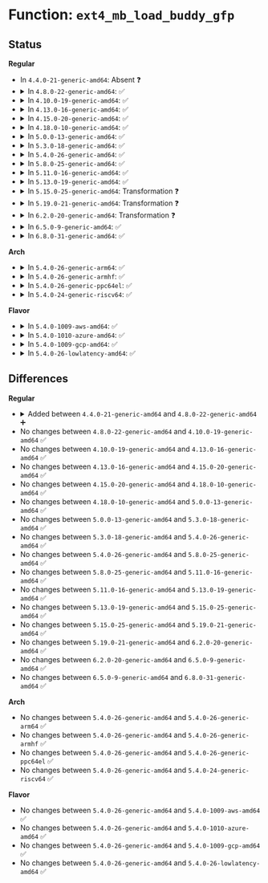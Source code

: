 # Function: <code>ext4_mb_load_buddy_gfp</code>

## Status
<b>Regular</b>
<ul>
<li>
In <code>4.4.0-21-generic-amd64</code>: Absent ❓
</li>
<li>
<details>
<summary>In <code>4.8.0-22-generic-amd64</code>: ✅</summary>

```c
int ext4_mb_load_buddy_gfp(struct super_block * sb, ext4_group_t group, struct ext4_buddy * e4b, gfp_t gfp)
```

```json
{
  "name": "ext4_mb_load_buddy_gfp",
  "collision_type": "Unique Static",
  "inline_type": "No",
  "funcs": [
    {
      "addr": 18446744071581987296,
      "name": "ext4_mb_load_buddy_gfp",
      "external": false,
      "loc": "fs/ext4/mballoc.c:1112",
      "file": "fs/ext4/mballoc.c",
      "inline": "seen, unknown",
      "caller_inline": [],
      "caller_func": [
        "fs/ext4/mballoc.c:ext4_trim_fs",
        "fs/ext4/mballoc.c:ext4_group_add_blocks",
        "fs/ext4/mballoc.c:ext4_free_blocks",
        "fs/ext4/mballoc.c:ext4_mb_discard_lg_preallocations",
        "fs/ext4/mballoc.c:ext4_discard_preallocations",
        "fs/ext4/mballoc.c:ext4_mb_discard_group_preallocations",
        "fs/ext4/mballoc.c:ext4_free_data_callback",
        "fs/ext4/mballoc.c:ext4_mb_seq_groups_show",
        "fs/ext4/mballoc.c:ext4_mb_regular_allocator",
        "fs/ext4/mballoc.c:ext4_mb_find_by_goal",
        "fs/ext4/mballoc.c:ext4_mb_try_best_found"
      ]
    }
  ],
  "symbols": [
    {
      "addr": 18446744071581987296,
      "name": "ext4_mb_load_buddy_gfp",
      "section": ".text",
      "bind": "STB_LOCAL",
      "size": 1217
    }
  ]
}
```
</details>
</li>
<li>
<details>
<summary>In <code>4.10.0-19-generic-amd64</code>: ✅</summary>

```c
int ext4_mb_load_buddy_gfp(struct super_block * sb, ext4_group_t group, struct ext4_buddy * e4b, gfp_t gfp)
```

```json
{
  "name": "ext4_mb_load_buddy_gfp",
  "collision_type": "Unique Static",
  "inline_type": "No",
  "funcs": [
    {
      "addr": 18446744071582077536,
      "name": "ext4_mb_load_buddy_gfp",
      "external": false,
      "loc": "fs/ext4/mballoc.c:1112",
      "file": "fs/ext4/mballoc.c",
      "inline": "seen, unknown",
      "caller_inline": [],
      "caller_func": [
        "fs/ext4/mballoc.c:ext4_trim_fs",
        "fs/ext4/mballoc.c:ext4_group_add_blocks",
        "fs/ext4/mballoc.c:ext4_free_blocks",
        "fs/ext4/mballoc.c:ext4_mb_discard_lg_preallocations",
        "fs/ext4/mballoc.c:ext4_discard_preallocations",
        "fs/ext4/mballoc.c:ext4_mb_discard_group_preallocations",
        "fs/ext4/mballoc.c:ext4_free_data_callback",
        "fs/ext4/mballoc.c:ext4_mb_seq_groups_show",
        "fs/ext4/mballoc.c:ext4_mb_regular_allocator",
        "fs/ext4/mballoc.c:ext4_mb_find_by_goal",
        "fs/ext4/mballoc.c:ext4_mb_try_best_found"
      ]
    }
  ],
  "symbols": [
    {
      "addr": 18446744071582077536,
      "name": "ext4_mb_load_buddy_gfp",
      "section": ".text",
      "bind": "STB_LOCAL",
      "size": 1209
    }
  ]
}
```
</details>
</li>
<li>
<details>
<summary>In <code>4.13.0-16-generic-amd64</code>: ✅</summary>

```c
int ext4_mb_load_buddy_gfp(struct super_block * sb, ext4_group_t group, struct ext4_buddy * e4b, gfp_t gfp)
```

```json
{
  "name": "ext4_mb_load_buddy_gfp",
  "collision_type": "Unique Static",
  "inline_type": "No",
  "funcs": [
    {
      "addr": 18446744071582041792,
      "name": "ext4_mb_load_buddy_gfp",
      "external": false,
      "loc": "fs/ext4/mballoc.c:1110",
      "file": "fs/ext4/mballoc.c",
      "inline": "seen, unknown",
      "caller_inline": [],
      "caller_func": [
        "fs/ext4/mballoc.c:ext4_mballoc_query_range",
        "fs/ext4/mballoc.c:ext4_trim_fs",
        "fs/ext4/mballoc.c:ext4_group_add_blocks",
        "fs/ext4/mballoc.c:ext4_free_blocks",
        "fs/ext4/mballoc.c:ext4_mb_discard_lg_preallocations",
        "fs/ext4/mballoc.c:ext4_discard_preallocations",
        "fs/ext4/mballoc.c:ext4_mb_discard_group_preallocations",
        "fs/ext4/mballoc.c:ext4_process_freed_data",
        "fs/ext4/mballoc.c:ext4_mb_seq_groups_show",
        "fs/ext4/mballoc.c:ext4_mb_regular_allocator",
        "fs/ext4/mballoc.c:ext4_mb_find_by_goal",
        "fs/ext4/mballoc.c:ext4_mb_try_best_found"
      ]
    }
  ],
  "symbols": [
    {
      "addr": 18446744071582041792,
      "name": "ext4_mb_load_buddy_gfp",
      "section": ".text",
      "bind": "STB_LOCAL",
      "size": 979
    }
  ]
}
```
</details>
</li>
<li>
<details>
<summary>In <code>4.15.0-20-generic-amd64</code>: ✅</summary>

```c
int ext4_mb_load_buddy_gfp(struct super_block * sb, ext4_group_t group, struct ext4_buddy * e4b, gfp_t gfp)
```

```json
{
  "name": "ext4_mb_load_buddy_gfp",
  "collision_type": "Unique Static",
  "inline_type": "No",
  "funcs": [
    {
      "addr": 18446744071582192272,
      "name": "ext4_mb_load_buddy_gfp",
      "external": false,
      "loc": "fs/ext4/mballoc.c:1110",
      "file": "fs/ext4/mballoc.c",
      "inline": "seen, unknown",
      "caller_inline": [],
      "caller_func": [
        "fs/ext4/mballoc.c:ext4_mballoc_query_range",
        "fs/ext4/mballoc.c:ext4_trim_fs",
        "fs/ext4/mballoc.c:ext4_group_add_blocks",
        "fs/ext4/mballoc.c:ext4_free_blocks",
        "fs/ext4/mballoc.c:ext4_mb_discard_lg_preallocations",
        "fs/ext4/mballoc.c:ext4_discard_preallocations",
        "fs/ext4/mballoc.c:ext4_mb_discard_group_preallocations",
        "fs/ext4/mballoc.c:ext4_process_freed_data",
        "fs/ext4/mballoc.c:ext4_mb_seq_groups_show",
        "fs/ext4/mballoc.c:ext4_mb_regular_allocator",
        "fs/ext4/mballoc.c:ext4_mb_find_by_goal",
        "fs/ext4/mballoc.c:ext4_mb_try_best_found"
      ]
    }
  ],
  "symbols": [
    {
      "addr": 18446744071582192272,
      "name": "ext4_mb_load_buddy_gfp",
      "section": ".text",
      "bind": "STB_LOCAL",
      "size": 1128
    }
  ]
}
```
</details>
</li>
<li>
<details>
<summary>In <code>4.18.0-10-generic-amd64</code>: ✅</summary>

```c
int ext4_mb_load_buddy_gfp(struct super_block * sb, ext4_group_t group, struct ext4_buddy * e4b, gfp_t gfp)
```

```json
{
  "name": "ext4_mb_load_buddy_gfp",
  "collision_type": "Unique Static",
  "inline_type": "No",
  "funcs": [
    {
      "addr": 18446744071582382160,
      "name": "ext4_mb_load_buddy_gfp",
      "external": false,
      "loc": "fs/ext4/mballoc.c:1099",
      "file": "fs/ext4/mballoc.c",
      "inline": "seen, unknown",
      "caller_inline": [],
      "caller_func": [
        "fs/ext4/mballoc.c:ext4_mballoc_query_range",
        "fs/ext4/mballoc.c:ext4_trim_fs",
        "fs/ext4/mballoc.c:ext4_group_add_blocks",
        "fs/ext4/mballoc.c:ext4_free_blocks",
        "fs/ext4/mballoc.c:ext4_mb_discard_lg_preallocations",
        "fs/ext4/mballoc.c:ext4_discard_preallocations",
        "fs/ext4/mballoc.c:ext4_mb_discard_group_preallocations",
        "fs/ext4/mballoc.c:ext4_process_freed_data",
        "fs/ext4/mballoc.c:ext4_mb_seq_groups_show",
        "fs/ext4/mballoc.c:ext4_mb_regular_allocator",
        "fs/ext4/mballoc.c:ext4_mb_find_by_goal",
        "fs/ext4/mballoc.c:ext4_mb_try_best_found"
      ]
    }
  ],
  "symbols": [
    {
      "addr": 18446744071582382160,
      "name": "ext4_mb_load_buddy_gfp",
      "section": ".text",
      "bind": "STB_LOCAL",
      "size": 1235
    }
  ]
}
```
</details>
</li>
<li>
<details>
<summary>In <code>5.0.0-13-generic-amd64</code>: ✅</summary>

```c
int ext4_mb_load_buddy_gfp(struct super_block * sb, ext4_group_t group, struct ext4_buddy * e4b, gfp_t gfp)
```

```json
{
  "name": "ext4_mb_load_buddy_gfp",
  "collision_type": "Unique Static",
  "inline_type": "No",
  "funcs": [
    {
      "addr": 18446744071582481648,
      "name": "ext4_mb_load_buddy_gfp",
      "external": false,
      "loc": "fs/ext4/mballoc.c:1099",
      "file": "fs/ext4/mballoc.c",
      "inline": "seen, unknown",
      "caller_inline": [],
      "caller_func": [
        "fs/ext4/mballoc.c:ext4_mballoc_query_range",
        "fs/ext4/mballoc.c:ext4_trim_fs",
        "fs/ext4/mballoc.c:ext4_group_add_blocks",
        "fs/ext4/mballoc.c:ext4_free_blocks",
        "fs/ext4/mballoc.c:ext4_mb_discard_lg_preallocations",
        "fs/ext4/mballoc.c:ext4_discard_preallocations",
        "fs/ext4/mballoc.c:ext4_mb_discard_group_preallocations",
        "fs/ext4/mballoc.c:ext4_process_freed_data",
        "fs/ext4/mballoc.c:ext4_mb_seq_groups_show",
        "fs/ext4/mballoc.c:ext4_mb_regular_allocator",
        "fs/ext4/mballoc.c:ext4_mb_find_by_goal",
        "fs/ext4/mballoc.c:ext4_mb_try_best_found"
      ]
    }
  ],
  "symbols": [
    {
      "addr": 18446744071582481648,
      "name": "ext4_mb_load_buddy_gfp",
      "section": ".text",
      "bind": "STB_LOCAL",
      "size": 889
    }
  ]
}
```
</details>
</li>
<li>
<details>
<summary>In <code>5.3.0-18-generic-amd64</code>: ✅</summary>

```c
int ext4_mb_load_buddy_gfp(struct super_block * sb, ext4_group_t group, struct ext4_buddy * e4b, gfp_t gfp)
```

```json
{
  "name": "ext4_mb_load_buddy_gfp",
  "collision_type": "Unique Static",
  "inline_type": "No",
  "funcs": [
    {
      "addr": 18446744071582650752,
      "name": "ext4_mb_load_buddy_gfp",
      "external": false,
      "loc": "fs/ext4/mballoc.c:1099",
      "file": "fs/ext4/mballoc.c",
      "inline": "seen, unknown",
      "caller_inline": [],
      "caller_func": [
        "fs/ext4/mballoc.c:ext4_mballoc_query_range",
        "fs/ext4/mballoc.c:ext4_trim_all_free",
        "fs/ext4/mballoc.c:ext4_group_add_blocks",
        "fs/ext4/mballoc.c:ext4_free_blocks",
        "fs/ext4/mballoc.c:ext4_mb_discard_lg_preallocations",
        "fs/ext4/mballoc.c:ext4_discard_preallocations",
        "fs/ext4/mballoc.c:ext4_mb_discard_group_preallocations",
        "fs/ext4/mballoc.c:ext4_process_freed_data",
        "fs/ext4/mballoc.c:ext4_mb_seq_groups_show",
        "fs/ext4/mballoc.c:ext4_mb_regular_allocator",
        "fs/ext4/mballoc.c:ext4_mb_find_by_goal",
        "fs/ext4/mballoc.c:ext4_mb_try_best_found"
      ]
    }
  ],
  "symbols": [
    {
      "addr": 18446744071582650752,
      "name": "ext4_mb_load_buddy_gfp",
      "section": ".text",
      "bind": "STB_LOCAL",
      "size": 1298
    }
  ]
}
```
</details>
</li>
<li>
<details>
<summary>In <code>5.4.0-26-generic-amd64</code>: ✅</summary>

```c
int ext4_mb_load_buddy_gfp(struct super_block * sb, ext4_group_t group, struct ext4_buddy * e4b, gfp_t gfp)
```

```json
{
  "name": "ext4_mb_load_buddy_gfp",
  "collision_type": "Unique Static",
  "inline_type": "No",
  "funcs": [
    {
      "addr": 18446744071582752768,
      "name": "ext4_mb_load_buddy_gfp",
      "external": false,
      "loc": "fs/ext4/mballoc.c:1099",
      "file": "fs/ext4/mballoc.c",
      "inline": "seen, unknown",
      "caller_inline": [],
      "caller_func": [
        "fs/ext4/mballoc.c:ext4_mballoc_query_range",
        "fs/ext4/mballoc.c:ext4_trim_all_free",
        "fs/ext4/mballoc.c:ext4_group_add_blocks",
        "fs/ext4/mballoc.c:ext4_free_blocks",
        "fs/ext4/mballoc.c:ext4_mb_discard_lg_preallocations",
        "fs/ext4/mballoc.c:ext4_discard_preallocations",
        "fs/ext4/mballoc.c:ext4_mb_discard_group_preallocations",
        "fs/ext4/mballoc.c:ext4_process_freed_data",
        "fs/ext4/mballoc.c:ext4_mb_seq_groups_show",
        "fs/ext4/mballoc.c:ext4_mb_regular_allocator",
        "fs/ext4/mballoc.c:ext4_mb_find_by_goal",
        "fs/ext4/mballoc.c:ext4_mb_try_best_found"
      ]
    }
  ],
  "symbols": [
    {
      "addr": 18446744071582752768,
      "name": "ext4_mb_load_buddy_gfp",
      "section": ".text",
      "bind": "STB_LOCAL",
      "size": 1286
    }
  ]
}
```
</details>
</li>
<li>
<details>
<summary>In <code>5.8.0-25-generic-amd64</code>: ✅</summary>

```c
int ext4_mb_load_buddy_gfp(struct super_block * sb, ext4_group_t group, struct ext4_buddy * e4b, gfp_t gfp)
```

```json
{
  "name": "ext4_mb_load_buddy_gfp",
  "collision_type": "Unique Static",
  "inline_type": "No",
  "funcs": [
    {
      "addr": 18446744071583063040,
      "name": "ext4_mb_load_buddy_gfp",
      "external": false,
      "loc": "fs/ext4/mballoc.c:1160",
      "file": "fs/ext4/mballoc.c",
      "inline": "seen, unknown",
      "caller_inline": [],
      "caller_func": [
        "fs/ext4/mballoc.c:ext4_mballoc_query_range",
        "fs/ext4/mballoc.c:ext4_trim_all_free",
        "fs/ext4/mballoc.c:ext4_group_add_blocks",
        "fs/ext4/mballoc.c:ext4_free_blocks",
        "fs/ext4/mballoc.c:ext4_mb_discard_lg_preallocations",
        "fs/ext4/mballoc.c:ext4_discard_preallocations",
        "fs/ext4/mballoc.c:ext4_mb_discard_group_preallocations",
        "fs/ext4/mballoc.c:ext4_free_data_in_buddy",
        "fs/ext4/mballoc.c:ext4_mb_seq_groups_show",
        "fs/ext4/mballoc.c:ext4_mb_regular_allocator",
        "fs/ext4/mballoc.c:ext4_mb_find_by_goal"
      ]
    }
  ],
  "symbols": [
    {
      "addr": 18446744071583063040,
      "name": "ext4_mb_load_buddy_gfp",
      "section": ".text",
      "bind": "STB_LOCAL",
      "size": 1279
    }
  ]
}
```
</details>
</li>
<li>
<details>
<summary>In <code>5.11.0-16-generic-amd64</code>: ✅</summary>

```c
int ext4_mb_load_buddy_gfp(struct super_block * sb, ext4_group_t group, struct ext4_buddy * e4b, gfp_t gfp)
```

```json
{
  "name": "ext4_mb_load_buddy_gfp",
  "collision_type": "Unique Static",
  "inline_type": "No",
  "funcs": [
    {
      "addr": 18446744071583141504,
      "name": "ext4_mb_load_buddy_gfp",
      "external": false,
      "loc": "fs/ext4/mballoc.c:1139",
      "file": "fs/ext4/mballoc.c",
      "inline": "seen, unknown",
      "caller_inline": [],
      "caller_func": [
        "fs/ext4/mballoc.c:ext4_mballoc_query_range",
        "fs/ext4/mballoc.c:ext4_trim_all_free",
        "fs/ext4/mballoc.c:ext4_group_add_blocks",
        "fs/ext4/mballoc.c:ext4_free_blocks",
        "fs/ext4/mballoc.c:ext4_mb_discard_lg_preallocations",
        "fs/ext4/mballoc.c:ext4_discard_preallocations",
        "fs/ext4/mballoc.c:ext4_mb_discard_group_preallocations",
        "fs/ext4/mballoc.c:ext4_free_data_in_buddy",
        "fs/ext4/mballoc.c:ext4_mb_seq_groups_show",
        "fs/ext4/mballoc.c:ext4_mb_regular_allocator",
        "fs/ext4/mballoc.c:ext4_mb_find_by_goal"
      ]
    }
  ],
  "symbols": [
    {
      "addr": 18446744071583141504,
      "name": "ext4_mb_load_buddy_gfp",
      "section": ".text",
      "bind": "STB_LOCAL",
      "size": 1311
    }
  ]
}
```
</details>
</li>
<li>
<details>
<summary>In <code>5.13.0-19-generic-amd64</code>: ✅</summary>

```c
int ext4_mb_load_buddy_gfp(struct super_block * sb, ext4_group_t group, struct ext4_buddy * e4b, gfp_t gfp)
```

```json
{
  "name": "ext4_mb_load_buddy_gfp",
  "collision_type": "Unique Static",
  "inline_type": "No",
  "funcs": [
    {
      "addr": 18446744071583168304,
      "name": "ext4_mb_load_buddy_gfp",
      "external": false,
      "loc": "fs/ext4/mballoc.c:1473",
      "file": "fs/ext4/mballoc.c",
      "inline": "seen, unknown",
      "caller_inline": [],
      "caller_func": [
        "fs/ext4/mballoc.c:ext4_mballoc_query_range",
        "fs/ext4/mballoc.c:ext4_trim_all_free",
        "fs/ext4/mballoc.c:ext4_group_add_blocks",
        "fs/ext4/mballoc.c:ext4_free_blocks",
        "fs/ext4/mballoc.c:ext4_mb_discard_lg_preallocations",
        "fs/ext4/mballoc.c:ext4_discard_preallocations",
        "fs/ext4/mballoc.c:ext4_mb_discard_group_preallocations",
        "fs/ext4/mballoc.c:ext4_free_data_in_buddy",
        "fs/ext4/mballoc.c:ext4_mb_seq_groups_show",
        "fs/ext4/mballoc.c:ext4_mb_regular_allocator",
        "fs/ext4/mballoc.c:ext4_mb_find_by_goal"
      ]
    }
  ],
  "symbols": [
    {
      "addr": 18446744071583168304,
      "name": "ext4_mb_load_buddy_gfp",
      "section": ".text",
      "bind": "STB_LOCAL",
      "size": 1150
    }
  ]
}
```
</details>
</li>
<li>
<details>
<summary>In <code>5.15.0-25-generic-amd64</code>: Transformation ❓</summary>

```c
int ext4_mb_load_buddy_gfp(struct super_block * sb, ext4_group_t group, struct ext4_buddy * e4b, gfp_t gfp)
```

```json
{
  "name": "ext4_mb_load_buddy_gfp",
  "collision_type": "Unique Static",
  "inline_type": "No",
  "funcs": [
    {
      "addr": 0,
      "name": "ext4_mb_load_buddy_gfp",
      "external": false,
      "loc": "fs/ext4/mballoc.c:1477",
      "file": "fs/ext4/mballoc.c",
      "inline": "seen, unknown",
      "caller_inline": [],
      "caller_func": [
        "fs/ext4/mballoc.c:ext4_mballoc_query_range",
        "fs/ext4/mballoc.c:ext4_trim_all_free",
        "fs/ext4/mballoc.c:ext4_group_add_blocks",
        "fs/ext4/mballoc.c:ext4_free_blocks",
        "fs/ext4/mballoc.c:ext4_mb_discard_lg_preallocations",
        "fs/ext4/mballoc.c:ext4_discard_preallocations",
        "fs/ext4/mballoc.c:ext4_mb_discard_group_preallocations",
        "fs/ext4/mballoc.c:ext4_process_freed_data",
        "fs/ext4/mballoc.c:ext4_discard_work",
        "fs/ext4/mballoc.c:ext4_mb_seq_groups_show",
        "fs/ext4/mballoc.c:ext4_mb_regular_allocator",
        "fs/ext4/mballoc.c:ext4_mb_find_by_goal"
      ]
    }
  ],
  "symbols": [
    {
      "addr": 18446744071583510064,
      "name": "ext4_mb_load_buddy_gfp",
      "section": ".text",
      "bind": "STB_LOCAL",
      "size": 861
    },
    {
      "addr": 18446744071592262927,
      "name": "ext4_mb_load_buddy_gfp.cold",
      "section": ".text",
      "bind": "STB_LOCAL",
      "size": 42
    }
  ]
}
```
</details>
</li>
<li>
<details>
<summary>In <code>5.19.0-21-generic-amd64</code>: Transformation ❓</summary>

```c
int ext4_mb_load_buddy_gfp(struct super_block * sb, ext4_group_t group, struct ext4_buddy * e4b, gfp_t gfp)
```

```json
{
  "name": "ext4_mb_load_buddy_gfp",
  "collision_type": "Unique Static",
  "inline_type": "No",
  "funcs": [
    {
      "addr": 0,
      "name": "ext4_mb_load_buddy_gfp",
      "external": false,
      "loc": "fs/ext4/mballoc.c:1474",
      "file": "fs/ext4/mballoc.c",
      "inline": "seen, unknown",
      "caller_inline": [],
      "caller_func": [
        "fs/ext4/mballoc.c:ext4_mballoc_query_range",
        "fs/ext4/mballoc.c:ext4_trim_all_free",
        "fs/ext4/mballoc.c:ext4_group_add_blocks",
        "fs/ext4/mballoc.c:ext4_mb_clear_bb",
        "fs/ext4/mballoc.c:ext4_mb_discard_lg_preallocations",
        "fs/ext4/mballoc.c:ext4_discard_preallocations",
        "fs/ext4/mballoc.c:ext4_mb_discard_group_preallocations",
        "fs/ext4/mballoc.c:ext4_discard_allocated_blocks",
        "fs/ext4/mballoc.c:ext4_process_freed_data",
        "fs/ext4/mballoc.c:ext4_discard_work",
        "fs/ext4/mballoc.c:ext4_mb_seq_groups_show",
        "fs/ext4/mballoc.c:ext4_mb_regular_allocator",
        "fs/ext4/mballoc.c:ext4_mb_find_by_goal"
      ]
    }
  ],
  "symbols": [
    {
      "addr": 18446744071584038992,
      "name": "ext4_mb_load_buddy_gfp",
      "section": ".text",
      "bind": "STB_LOCAL",
      "size": 1962
    },
    {
      "addr": 18446744071594044626,
      "name": "ext4_mb_load_buddy_gfp.cold",
      "section": ".text",
      "bind": "STB_LOCAL",
      "size": 41
    }
  ]
}
```
</details>
</li>
<li>
<details>
<summary>In <code>6.2.0-20-generic-amd64</code>: Transformation ❓</summary>

```c
int ext4_mb_load_buddy_gfp(struct super_block * sb, ext4_group_t group, struct ext4_buddy * e4b, gfp_t gfp)
```

```json
{
  "name": "ext4_mb_load_buddy_gfp",
  "collision_type": "Unique Static",
  "inline_type": "No",
  "funcs": [
    {
      "addr": 0,
      "name": "ext4_mb_load_buddy_gfp",
      "external": false,
      "loc": "fs/ext4/mballoc.c:1431",
      "file": "fs/ext4/mballoc.c",
      "inline": "seen, unknown",
      "caller_inline": [],
      "caller_func": [
        "fs/ext4/mballoc.c:ext4_mballoc_query_range",
        "fs/ext4/mballoc.c:ext4_trim_all_free",
        "fs/ext4/mballoc.c:ext4_group_add_blocks",
        "fs/ext4/mballoc.c:ext4_mb_clear_bb",
        "fs/ext4/mballoc.c:ext4_mb_discard_lg_preallocations",
        "fs/ext4/mballoc.c:ext4_discard_preallocations",
        "fs/ext4/mballoc.c:ext4_mb_discard_group_preallocations",
        "fs/ext4/mballoc.c:ext4_discard_allocated_blocks",
        "fs/ext4/mballoc.c:ext4_process_freed_data",
        "fs/ext4/mballoc.c:ext4_discard_work",
        "fs/ext4/mballoc.c:ext4_mb_seq_groups_show",
        "fs/ext4/mballoc.c:ext4_mb_regular_allocator",
        "fs/ext4/mballoc.c:ext4_mb_find_by_goal"
      ]
    }
  ],
  "symbols": [
    {
      "addr": 18446744071584671088,
      "name": "ext4_mb_load_buddy_gfp",
      "section": ".text",
      "bind": "STB_LOCAL",
      "size": 1437
    },
    {
      "addr": 18446744071596077444,
      "name": "ext4_mb_load_buddy_gfp.cold",
      "section": ".text",
      "bind": "STB_LOCAL",
      "size": 42
    }
  ]
}
```
</details>
</li>
<li>
<details>
<summary>In <code>6.5.0-9-generic-amd64</code>: ✅</summary>

```c
int ext4_mb_load_buddy_gfp(struct super_block * sb, ext4_group_t group, struct ext4_buddy * e4b, gfp_t gfp)
```

```json
{
  "name": "ext4_mb_load_buddy_gfp",
  "collision_type": "Unique Static",
  "inline_type": "No",
  "funcs": [
    {
      "addr": 18446744071584894896,
      "name": "ext4_mb_load_buddy_gfp",
      "external": false,
      "loc": "fs/ext4/mballoc.c:1557",
      "file": "fs/ext4/mballoc.c",
      "inline": "seen, unknown",
      "caller_inline": [],
      "caller_func": [
        "fs/ext4/mballoc.c:ext4_mballoc_query_range",
        "fs/ext4/mballoc.c:ext4_trim_all_free",
        "fs/ext4/mballoc.c:ext4_group_add_blocks",
        "fs/ext4/mballoc.c:ext4_mb_clear_bb",
        "fs/ext4/mballoc.c:ext4_mb_discard_lg_preallocations",
        "fs/ext4/mballoc.c:ext4_discard_preallocations",
        "fs/ext4/mballoc.c:ext4_mb_discard_group_preallocations",
        "fs/ext4/mballoc.c:ext4_discard_allocated_blocks",
        "fs/ext4/mballoc.c:ext4_process_freed_data",
        "fs/ext4/mballoc.c:ext4_discard_work",
        "fs/ext4/mballoc.c:ext4_mb_seq_groups_show",
        "fs/ext4/mballoc.c:ext4_mb_regular_allocator",
        "fs/ext4/mballoc.c:ext4_mb_find_by_goal",
        "fs/ext4/mballoc.c:ext4_mb_try_best_found"
      ]
    }
  ],
  "symbols": [
    {
      "addr": 18446744071584894896,
      "name": "ext4_mb_load_buddy_gfp",
      "section": ".text",
      "bind": "STB_LOCAL",
      "size": 1919
    }
  ]
}
```
</details>
</li>
<li>
<details>
<summary>In <code>6.8.0-31-generic-amd64</code>: ✅</summary>

```c
int ext4_mb_load_buddy_gfp(struct super_block * sb, ext4_group_t group, struct ext4_buddy * e4b, gfp_t gfp)
```

```json
{
  "name": "ext4_mb_load_buddy_gfp",
  "collision_type": "Unique Static",
  "inline_type": "No",
  "funcs": [
    {
      "addr": 18446744071585124912,
      "name": "ext4_mb_load_buddy_gfp",
      "external": false,
      "loc": "fs/ext4/mballoc.c:1573",
      "file": "fs/ext4/mballoc.c",
      "inline": "seen, unknown",
      "caller_inline": [],
      "caller_func": [
        "fs/ext4/mballoc.c:ext4_mballoc_query_range",
        "fs/ext4/mballoc.c:ext4_trim_all_free",
        "fs/ext4/mballoc.c:ext4_group_add_blocks",
        "fs/ext4/mballoc.c:ext4_mb_clear_bb",
        "fs/ext4/mballoc.c:ext4_mb_discard_lg_preallocations",
        "fs/ext4/mballoc.c:ext4_discard_preallocations",
        "fs/ext4/mballoc.c:ext4_mb_discard_group_preallocations",
        "fs/ext4/mballoc.c:ext4_discard_allocated_blocks",
        "fs/ext4/mballoc.c:ext4_process_freed_data",
        "fs/ext4/mballoc.c:ext4_discard_work",
        "fs/ext4/mballoc.c:ext4_mb_seq_groups_show",
        "fs/ext4/mballoc.c:ext4_mb_regular_allocator",
        "fs/ext4/mballoc.c:ext4_mb_find_by_goal",
        "fs/ext4/mballoc.c:ext4_mb_try_best_found"
      ]
    }
  ],
  "symbols": [
    {
      "addr": 18446744071585124912,
      "name": "ext4_mb_load_buddy_gfp",
      "section": ".text",
      "bind": "STB_LOCAL",
      "size": 1889
    }
  ]
}
```
</details>
</li>
</ul>
<b>Arch</b>
<ul>
<li>
<details>
<summary>In <code>5.4.0-26-generic-arm64</code>: ✅</summary>

```c
int ext4_mb_load_buddy_gfp(struct super_block * sb, ext4_group_t group, struct ext4_buddy * e4b, gfp_t gfp)
```

```json
{
  "name": "ext4_mb_load_buddy_gfp",
  "collision_type": "Unique Static",
  "inline_type": "No",
  "funcs": [
    {
      "addr": 18446603336494417960,
      "name": "ext4_mb_load_buddy_gfp",
      "external": false,
      "loc": "fs/ext4/mballoc.c:1099",
      "file": "fs/ext4/mballoc.c",
      "inline": "seen, unknown",
      "caller_inline": [],
      "caller_func": [
        "fs/ext4/mballoc.c:ext4_mballoc_query_range",
        "fs/ext4/mballoc.c:ext4_trim_all_free",
        "fs/ext4/mballoc.c:ext4_trim_all_free",
        "fs/ext4/mballoc.c:ext4_group_add_blocks",
        "fs/ext4/mballoc.c:ext4_free_blocks",
        "fs/ext4/mballoc.c:ext4_mb_discard_lg_preallocations",
        "fs/ext4/mballoc.c:ext4_discard_preallocations",
        "fs/ext4/mballoc.c:ext4_mb_discard_group_preallocations",
        "fs/ext4/mballoc.c:ext4_process_freed_data",
        "fs/ext4/mballoc.c:ext4_mb_seq_groups_show",
        "fs/ext4/mballoc.c:ext4_mb_regular_allocator",
        "fs/ext4/mballoc.c:ext4_mb_find_by_goal",
        "fs/ext4/mballoc.c:ext4_mb_try_best_found"
      ]
    }
  ],
  "symbols": [
    {
      "addr": 18446603336494417960,
      "name": "ext4_mb_load_buddy_gfp",
      "section": ".text",
      "bind": "STB_LOCAL",
      "size": 1208
    }
  ]
}
```
</details>
</li>
<li>
<details>
<summary>In <code>5.4.0-26-generic-armhf</code>: ✅</summary>

```c
int ext4_mb_load_buddy_gfp(struct super_block * sb, ext4_group_t group, struct ext4_buddy * e4b, gfp_t gfp)
```

```json
{
  "name": "ext4_mb_load_buddy_gfp",
  "collision_type": "Unique Static",
  "inline_type": "No",
  "funcs": [
    {
      "addr": 3227851132,
      "name": "ext4_mb_load_buddy_gfp",
      "external": false,
      "loc": "fs/ext4/mballoc.c:1099",
      "file": "fs/ext4/mballoc.c",
      "inline": "seen, unknown",
      "caller_inline": [],
      "caller_func": [
        "fs/ext4/mballoc.c:ext4_mballoc_query_range",
        "fs/ext4/mballoc.c:ext4_trim_all_free",
        "fs/ext4/mballoc.c:ext4_group_add_blocks",
        "fs/ext4/mballoc.c:ext4_free_blocks",
        "fs/ext4/mballoc.c:ext4_mb_discard_lg_preallocations",
        "fs/ext4/mballoc.c:ext4_discard_preallocations",
        "fs/ext4/mballoc.c:ext4_mb_discard_group_preallocations",
        "fs/ext4/mballoc.c:ext4_process_freed_data",
        "fs/ext4/mballoc.c:ext4_mb_seq_groups_show",
        "fs/ext4/mballoc.c:ext4_mb_regular_allocator",
        "fs/ext4/mballoc.c:ext4_mb_find_by_goal",
        "fs/ext4/mballoc.c:ext4_mb_try_best_found"
      ]
    }
  ],
  "symbols": [
    {
      "addr": 3227851132,
      "name": "ext4_mb_load_buddy_gfp",
      "section": ".text",
      "bind": "STB_LOCAL",
      "size": 1248
    }
  ]
}
```
</details>
</li>
<li>
<details>
<summary>In <code>5.4.0-26-generic-ppc64el</code>: ✅</summary>

```c
int ext4_mb_load_buddy_gfp(struct super_block * sb, ext4_group_t group, struct ext4_buddy * e4b, gfp_t gfp)
```

```json
{
  "name": "ext4_mb_load_buddy_gfp",
  "collision_type": "Unique Static",
  "inline_type": "No",
  "funcs": [
    {
      "addr": 13835058055288160128,
      "name": "ext4_mb_load_buddy_gfp",
      "external": false,
      "loc": "fs/ext4/mballoc.c:1099",
      "file": "fs/ext4/mballoc.c",
      "inline": "seen, unknown",
      "caller_inline": [],
      "caller_func": [
        "fs/ext4/mballoc.c:ext4_mballoc_query_range",
        "fs/ext4/mballoc.c:ext4_trim_all_free",
        "fs/ext4/mballoc.c:ext4_trim_all_free",
        "fs/ext4/mballoc.c:ext4_group_add_blocks",
        "fs/ext4/mballoc.c:ext4_free_blocks",
        "fs/ext4/mballoc.c:ext4_mb_discard_lg_preallocations",
        "fs/ext4/mballoc.c:ext4_discard_preallocations",
        "fs/ext4/mballoc.c:ext4_mb_discard_group_preallocations",
        "fs/ext4/mballoc.c:ext4_process_freed_data",
        "fs/ext4/mballoc.c:ext4_mb_seq_groups_show",
        "fs/ext4/mballoc.c:ext4_mb_regular_allocator",
        "fs/ext4/mballoc.c:ext4_mb_find_by_goal",
        "fs/ext4/mballoc.c:ext4_mb_try_best_found"
      ]
    }
  ],
  "symbols": [
    {
      "addr": 13835058055288160128,
      "name": "ext4_mb_load_buddy_gfp",
      "section": ".text",
      "bind": "STB_LOCAL",
      "size": 1976
    }
  ]
}
```
</details>
</li>
<li>
<details>
<summary>In <code>5.4.0-24-generic-riscv64</code>: ✅</summary>

```c
int ext4_mb_load_buddy_gfp(struct super_block * sb, ext4_group_t group, struct ext4_buddy * e4b, gfp_t gfp)
```

```json
{
  "name": "ext4_mb_load_buddy_gfp",
  "collision_type": "Unique Static",
  "inline_type": "No",
  "funcs": [
    {
      "addr": 18446743936273831818,
      "name": "ext4_mb_load_buddy_gfp",
      "external": false,
      "loc": "fs/ext4/mballoc.c:1099",
      "file": "fs/ext4/mballoc.c",
      "inline": "seen, unknown",
      "caller_inline": [],
      "caller_func": [
        "fs/ext4/mballoc.c:ext4_mballoc_query_range",
        "fs/ext4/mballoc.c:ext4_trim_all_free",
        "fs/ext4/mballoc.c:ext4_group_add_blocks",
        "fs/ext4/mballoc.c:ext4_free_blocks",
        "fs/ext4/mballoc.c:ext4_mb_discard_lg_preallocations",
        "fs/ext4/mballoc.c:ext4_discard_preallocations",
        "fs/ext4/mballoc.c:ext4_mb_discard_group_preallocations",
        "fs/ext4/mballoc.c:ext4_process_freed_data",
        "fs/ext4/mballoc.c:ext4_mb_seq_groups_show",
        "fs/ext4/mballoc.c:ext4_mb_regular_allocator",
        "fs/ext4/mballoc.c:ext4_mb_find_by_goal",
        "fs/ext4/mballoc.c:ext4_mb_try_best_found"
      ]
    }
  ],
  "symbols": [
    {
      "addr": 18446743936273831818,
      "name": "ext4_mb_load_buddy_gfp",
      "section": ".text",
      "bind": "STB_LOCAL",
      "size": 944
    }
  ]
}
```
</details>
</li>
</ul>
<b>Flavor</b>
<ul>
<li>
<details>
<summary>In <code>5.4.0-1009-aws-amd64</code>: ✅</summary>

```c
int ext4_mb_load_buddy_gfp(struct super_block * sb, ext4_group_t group, struct ext4_buddy * e4b, gfp_t gfp)
```

```json
{
  "name": "ext4_mb_load_buddy_gfp",
  "collision_type": "Unique Static",
  "inline_type": "No",
  "funcs": [
    {
      "addr": 18446744071582721504,
      "name": "ext4_mb_load_buddy_gfp",
      "external": false,
      "loc": "fs/ext4/mballoc.c:1099",
      "file": "fs/ext4/mballoc.c",
      "inline": "seen, unknown",
      "caller_inline": [],
      "caller_func": [
        "fs/ext4/mballoc.c:ext4_mballoc_query_range",
        "fs/ext4/mballoc.c:ext4_trim_all_free",
        "fs/ext4/mballoc.c:ext4_group_add_blocks",
        "fs/ext4/mballoc.c:ext4_free_blocks",
        "fs/ext4/mballoc.c:ext4_mb_discard_lg_preallocations",
        "fs/ext4/mballoc.c:ext4_discard_preallocations",
        "fs/ext4/mballoc.c:ext4_mb_discard_group_preallocations",
        "fs/ext4/mballoc.c:ext4_process_freed_data",
        "fs/ext4/mballoc.c:ext4_mb_seq_groups_show",
        "fs/ext4/mballoc.c:ext4_mb_regular_allocator",
        "fs/ext4/mballoc.c:ext4_mb_find_by_goal",
        "fs/ext4/mballoc.c:ext4_mb_try_best_found"
      ]
    }
  ],
  "symbols": [
    {
      "addr": 18446744071582721504,
      "name": "ext4_mb_load_buddy_gfp",
      "section": ".text",
      "bind": "STB_LOCAL",
      "size": 1286
    }
  ]
}
```
</details>
</li>
<li>
<details>
<summary>In <code>5.4.0-1010-azure-amd64</code>: ✅</summary>

```c
int ext4_mb_load_buddy_gfp(struct super_block * sb, ext4_group_t group, struct ext4_buddy * e4b, gfp_t gfp)
```

```json
{
  "name": "ext4_mb_load_buddy_gfp",
  "collision_type": "Unique Static",
  "inline_type": "No",
  "funcs": [
    {
      "addr": 18446744071582658672,
      "name": "ext4_mb_load_buddy_gfp",
      "external": false,
      "loc": "fs/ext4/mballoc.c:1099",
      "file": "fs/ext4/mballoc.c",
      "inline": "seen, unknown",
      "caller_inline": [],
      "caller_func": [
        "fs/ext4/mballoc.c:ext4_mballoc_query_range",
        "fs/ext4/mballoc.c:ext4_trim_all_free",
        "fs/ext4/mballoc.c:ext4_group_add_blocks",
        "fs/ext4/mballoc.c:ext4_free_blocks",
        "fs/ext4/mballoc.c:ext4_mb_discard_lg_preallocations",
        "fs/ext4/mballoc.c:ext4_discard_preallocations",
        "fs/ext4/mballoc.c:ext4_mb_discard_group_preallocations",
        "fs/ext4/mballoc.c:ext4_process_freed_data",
        "fs/ext4/mballoc.c:ext4_mb_seq_groups_show",
        "fs/ext4/mballoc.c:ext4_mb_regular_allocator",
        "fs/ext4/mballoc.c:ext4_mb_find_by_goal",
        "fs/ext4/mballoc.c:ext4_mb_try_best_found"
      ]
    }
  ],
  "symbols": [
    {
      "addr": 18446744071582658672,
      "name": "ext4_mb_load_buddy_gfp",
      "section": ".text",
      "bind": "STB_LOCAL",
      "size": 1286
    }
  ]
}
```
</details>
</li>
<li>
<details>
<summary>In <code>5.4.0-1009-gcp-amd64</code>: ✅</summary>

```c
int ext4_mb_load_buddy_gfp(struct super_block * sb, ext4_group_t group, struct ext4_buddy * e4b, gfp_t gfp)
```

```json
{
  "name": "ext4_mb_load_buddy_gfp",
  "collision_type": "Unique Static",
  "inline_type": "No",
  "funcs": [
    {
      "addr": 18446744071582711360,
      "name": "ext4_mb_load_buddy_gfp",
      "external": false,
      "loc": "fs/ext4/mballoc.c:1099",
      "file": "fs/ext4/mballoc.c",
      "inline": "seen, unknown",
      "caller_inline": [],
      "caller_func": [
        "fs/ext4/mballoc.c:ext4_mballoc_query_range",
        "fs/ext4/mballoc.c:ext4_trim_all_free",
        "fs/ext4/mballoc.c:ext4_group_add_blocks",
        "fs/ext4/mballoc.c:ext4_free_blocks",
        "fs/ext4/mballoc.c:ext4_mb_discard_lg_preallocations",
        "fs/ext4/mballoc.c:ext4_discard_preallocations",
        "fs/ext4/mballoc.c:ext4_mb_discard_group_preallocations",
        "fs/ext4/mballoc.c:ext4_process_freed_data",
        "fs/ext4/mballoc.c:ext4_mb_seq_groups_show",
        "fs/ext4/mballoc.c:ext4_mb_regular_allocator",
        "fs/ext4/mballoc.c:ext4_mb_find_by_goal",
        "fs/ext4/mballoc.c:ext4_mb_try_best_found"
      ]
    }
  ],
  "symbols": [
    {
      "addr": 18446744071582711360,
      "name": "ext4_mb_load_buddy_gfp",
      "section": ".text",
      "bind": "STB_LOCAL",
      "size": 1286
    }
  ]
}
```
</details>
</li>
<li>
<details>
<summary>In <code>5.4.0-26-lowlatency-amd64</code>: ✅</summary>

```c
int ext4_mb_load_buddy_gfp(struct super_block * sb, ext4_group_t group, struct ext4_buddy * e4b, gfp_t gfp)
```

```json
{
  "name": "ext4_mb_load_buddy_gfp",
  "collision_type": "Unique Static",
  "inline_type": "No",
  "funcs": [
    {
      "addr": 18446744071582795920,
      "name": "ext4_mb_load_buddy_gfp",
      "external": false,
      "loc": "fs/ext4/mballoc.c:1099",
      "file": "fs/ext4/mballoc.c",
      "inline": "seen, unknown",
      "caller_inline": [],
      "caller_func": [
        "fs/ext4/mballoc.c:ext4_mballoc_query_range",
        "fs/ext4/mballoc.c:ext4_trim_all_free",
        "fs/ext4/mballoc.c:ext4_group_add_blocks",
        "fs/ext4/mballoc.c:ext4_free_blocks",
        "fs/ext4/mballoc.c:ext4_mb_discard_lg_preallocations",
        "fs/ext4/mballoc.c:ext4_discard_preallocations",
        "fs/ext4/mballoc.c:ext4_mb_discard_group_preallocations",
        "fs/ext4/mballoc.c:ext4_process_freed_data",
        "fs/ext4/mballoc.c:ext4_mb_seq_groups_show",
        "fs/ext4/mballoc.c:ext4_mb_regular_allocator",
        "fs/ext4/mballoc.c:ext4_mb_find_by_goal",
        "fs/ext4/mballoc.c:ext4_mb_try_best_found"
      ]
    }
  ],
  "symbols": [
    {
      "addr": 18446744071582795920,
      "name": "ext4_mb_load_buddy_gfp",
      "section": ".text",
      "bind": "STB_LOCAL",
      "size": 1320
    }
  ]
}
```
</details>
</li>
</ul>

## Differences
<b>Regular</b>
<ul>
<li>
<details>
<summary>Added between <code>4.4.0-21-generic-amd64</code> and <code>4.8.0-22-generic-amd64</code> ➕</summary>

```c
int ext4_mb_load_buddy_gfp(struct super_block * sb, ext4_group_t group, struct ext4_buddy * e4b, gfp_t gfp)
```
</details>
</li>
<li>
No changes between <code>4.8.0-22-generic-amd64</code> and <code>4.10.0-19-generic-amd64</code> ✅
</li>
<li>
No changes between <code>4.10.0-19-generic-amd64</code> and <code>4.13.0-16-generic-amd64</code> ✅
</li>
<li>
No changes between <code>4.13.0-16-generic-amd64</code> and <code>4.15.0-20-generic-amd64</code> ✅
</li>
<li>
No changes between <code>4.15.0-20-generic-amd64</code> and <code>4.18.0-10-generic-amd64</code> ✅
</li>
<li>
No changes between <code>4.18.0-10-generic-amd64</code> and <code>5.0.0-13-generic-amd64</code> ✅
</li>
<li>
No changes between <code>5.0.0-13-generic-amd64</code> and <code>5.3.0-18-generic-amd64</code> ✅
</li>
<li>
No changes between <code>5.3.0-18-generic-amd64</code> and <code>5.4.0-26-generic-amd64</code> ✅
</li>
<li>
No changes between <code>5.4.0-26-generic-amd64</code> and <code>5.8.0-25-generic-amd64</code> ✅
</li>
<li>
No changes between <code>5.8.0-25-generic-amd64</code> and <code>5.11.0-16-generic-amd64</code> ✅
</li>
<li>
No changes between <code>5.11.0-16-generic-amd64</code> and <code>5.13.0-19-generic-amd64</code> ✅
</li>
<li>
No changes between <code>5.13.0-19-generic-amd64</code> and <code>5.15.0-25-generic-amd64</code> ✅
</li>
<li>
No changes between <code>5.15.0-25-generic-amd64</code> and <code>5.19.0-21-generic-amd64</code> ✅
</li>
<li>
No changes between <code>5.19.0-21-generic-amd64</code> and <code>6.2.0-20-generic-amd64</code> ✅
</li>
<li>
No changes between <code>6.2.0-20-generic-amd64</code> and <code>6.5.0-9-generic-amd64</code> ✅
</li>
<li>
No changes between <code>6.5.0-9-generic-amd64</code> and <code>6.8.0-31-generic-amd64</code> ✅
</li>
</ul>
<b>Arch</b>
<ul>
<li>
No changes between <code>5.4.0-26-generic-amd64</code> and <code>5.4.0-26-generic-arm64</code> ✅
</li>
<li>
No changes between <code>5.4.0-26-generic-amd64</code> and <code>5.4.0-26-generic-armhf</code> ✅
</li>
<li>
No changes between <code>5.4.0-26-generic-amd64</code> and <code>5.4.0-26-generic-ppc64el</code> ✅
</li>
<li>
No changes between <code>5.4.0-26-generic-amd64</code> and <code>5.4.0-24-generic-riscv64</code> ✅
</li>
</ul>
<b>Flavor</b>
<ul>
<li>
No changes between <code>5.4.0-26-generic-amd64</code> and <code>5.4.0-1009-aws-amd64</code> ✅
</li>
<li>
No changes between <code>5.4.0-26-generic-amd64</code> and <code>5.4.0-1010-azure-amd64</code> ✅
</li>
<li>
No changes between <code>5.4.0-26-generic-amd64</code> and <code>5.4.0-1009-gcp-amd64</code> ✅
</li>
<li>
No changes between <code>5.4.0-26-generic-amd64</code> and <code>5.4.0-26-lowlatency-amd64</code> ✅
</li>
</ul>
